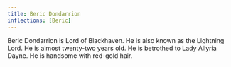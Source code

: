 ```yaml
---
title: Beric Dondarrion
inflections: [Beric]
---
```


Beric Dondarrion is Lord of Blackhaven. He is also known as the Lightning Lord. He is almost twenty-two years old. He is betrothed to Lady Allyria Dayne. He is handsome with red-gold hair.



